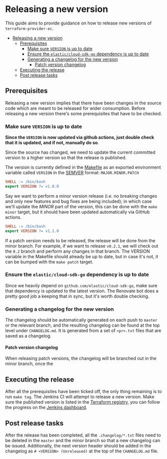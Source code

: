 # Releasing a new version

This guide aims to provide guidance on how to release new versions of `terraform-provider-ec`.

- [Releasing a new version](#releasing-a-new-version)
  - [Prerequisites](#prerequisites)
    - [Make sure `VERSION` is up to date](#make-sure-version-is-up-to-date)
    - [Ensure the `elastic/cloud-sdk-go` dependency is up to date](#ensure-the-elasticcloud-sdk-go-dependency-is-up-to-date)
    - [Generating a changelog for the new version](#generating-a-changelog-for-the-new-version)
      - [Patch version changelog](#patch-version-changelog)
  - [Executing the release](#executing-the-release)
  - [Post release tasks](#post-release-tasks)

## Prerequisites

Releasing a new version implies that there have been changes in the source code which are meant to be released for wider consumption. Before releasing a new version there's some prerequisites that have to be checked.

### Make sure `VERSION` is up to date

**Since the `VERSION` is now updated via github actions, just double check that it is updated, and if not, manually do so**.

Since the source has changed, we need to update the current committed version to a higher version so that the release is published.

The version is currently defined in the [Makefile](./Makefile) as an exported environment variable called `VERSION` in the [SEMVER](https://semver.org) format: `MAJOR.MINOR.PATCH`

```Makefile
SHELL := /bin/bash
export VERSION ?= v1.0.0
```

Say we want to perform a minor version release (i.e. no breaking changes and only new features and bug fixes are being included); in which case we'll update the _MINOR_ part of the version, this can be done with the `make minor` target, but it should have been updated automatically via GitHub actions.

```Makefile
SHELL := /bin/bash
export VERSION ?= v1.1.0
```

If a patch version needs to be released, the release will be done from the minor branch. For example, if we want to release `v0.2.1`, we will check out the `0.2` branch and perform any changes in that branch. The VERSION variable in the Makefile should already be up to date, but in case it's not, it can be bumped with the `make patch` target.

### Ensure the `elastic/cloud-sdk-go` dependency is up to date

Since we heavily depend on `github.com/elastic/cloud-sdk-go`, make sure that dependency is updated to the latest version. The Renovate bot does a pretty good job a keeping that in sync, but it's worth double checking.

### Generating a changelog for the new version

The changelog should be automatically generated on each push to `master` or the relevant branch, and the resulting changelog can be found at the top level under `CHANGELOG.md`. It is generated from a set of `<pr>.txt` files that are saved as a changelog. 

#### Patch version changelog

When releasing patch versions, the changelog will be branched out in the minor branch, once the 

## Executing the release

After all the prerequisites have been ticked off, the only thing remaining is to run `make tag`. The Jenkins CI will attempt to release a new version. Make sure the published version is listed in the [Terraform registry](https://registry.terraform.io/providers/elastic/ec/latest/docs), you can follow the progress on the [Jenkins dashboard](https://devops-ci.elastic.co/job/elastic+terraform-provider-ec+release/).

## Post release tasks

After the release has been completed, all the `.changelog/*.txt` files need to be deleted in the `master` and the minor branch so that a new changelog can be issued. Additionally, the next version header should be added in the changelog as `# <VERSION> (Unreleased)` at the top of the `CHANGELOG.md` file.
